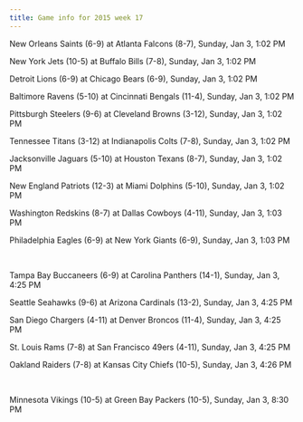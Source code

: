 ```yaml
---
title: Game info for 2015 week 17
---
```

New Orleans Saints (6-9) at Atlanta Falcons (8-7), Sunday, Jan 3, 1:02 PM

New York Jets (10-5) at Buffalo Bills (7-8), Sunday, Jan 3, 1:02 PM

Detroit Lions (6-9) at Chicago Bears (6-9), Sunday, Jan 3, 1:02 PM

Baltimore Ravens (5-10) at Cincinnati Bengals (11-4), Sunday, Jan 3, 1:02 PM

Pittsburgh Steelers (9-6) at Cleveland Browns (3-12), Sunday, Jan 3, 1:02 PM

Tennessee Titans (3-12) at Indianapolis Colts (7-8), Sunday, Jan 3, 1:02 PM

Jacksonville Jaguars (5-10) at Houston Texans (8-7), Sunday, Jan 3, 1:02 PM

New England Patriots (12-3) at Miami Dolphins (5-10), Sunday, Jan 3, 1:02 PM

Washington Redskins (8-7) at Dallas Cowboys (4-11), Sunday, Jan 3, 1:03 PM

Philadelphia Eagles (6-9) at New York Giants (6-9), Sunday, Jan 3, 1:03 PM


<br/>

Tampa Bay Buccaneers (6-9) at Carolina Panthers (14-1), Sunday, Jan 3, 4:25 PM

Seattle Seahawks (9-6) at Arizona Cardinals (13-2), Sunday, Jan 3, 4:25 PM

San Diego Chargers (4-11) at Denver Broncos (11-4), Sunday, Jan 3, 4:25 PM

St. Louis Rams (7-8) at San Francisco 49ers (4-11), Sunday, Jan 3, 4:25 PM

Oakland Raiders (7-8) at Kansas City Chiefs (10-5), Sunday, Jan 3, 4:26 PM


<br/>

Minnesota Vikings (10-5) at Green Bay Packers (10-5), Sunday, Jan 3, 8:30 PM

